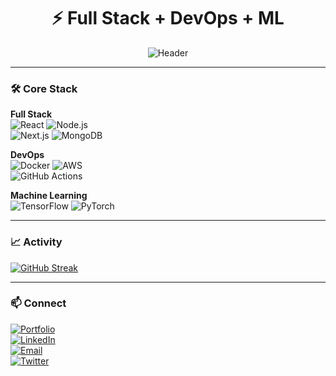 <h1 align="center">⚡ Full Stack + DevOps + ML</h1>

<div align="center">
  <img src="https://readme-typing-svg.demolab.com?font=Fira+Code&size=22&duration=3000&pause=500&color=7E3ACE&center=true&width=500&lines=Build+Deploy+Iterate;From+Frontend+to+ML+Pipelines" alt="Header" />
</div>

---

### 🛠️ Core Stack

**Full Stack**  
![React](https://img.shields.io/badge/-React-20232A?logo=react) 
![Node.js](https://img.shields.io/badge/-Node.js-339933?logo=node.js)  
![Next.js](https://img.shields.io/badge/-Next.js-000000?logo=next.js) 
![MongoDB](https://img.shields.io/badge/-MongoDB-47A248?logo=mongodb)

**DevOps**  
![Docker](https://img.shields.io/badge/-Docker-2496ED?logo=docker) 
![AWS](https://img.shields.io/badge/-AWS-232F3E?logo=amazon-aws)  
![GitHub Actions](https://img.shields.io/badge/-GitHub%20Actions-2088FF?logo=github-actions)

**Machine Learning**  
![TensorFlow](https://img.shields.io/badge/-TensorFlow-FF6F00?logo=tensorflow) 
![PyTorch](https://img.shields.io/badge/-PyTorch-EE4C2C?logo=pytorch)

---

### 📈 Activity

[![GitHub Streak](https://streak-stats.demolab.com?user=dushyant4665&theme=dark)](https://git.io/streak-stats)

---

### 📫 Connect

[![Portfolio](https://img.shields.io/badge/-Portfolio-24292e?logo=google-chrome&logoColor=white)](https://dushyantkhandelwal.in)  
[![LinkedIn](https://img.shields.io/badge/-LinkedIn-0A66C2?logo=linkedin)](https://linkedin.com/in/dushyant-khandelwal-516319221)  
[![Email](https://img.shields.io/badge/-Email-EA4335?logo=gmail)](mailto:dushyantkhandelwal4665@gmail.com)  
[![Twitter](https://img.shields.io/badge/-Twitter-1DA1F2?logo=x)](https://x.com/dushyant4665)
